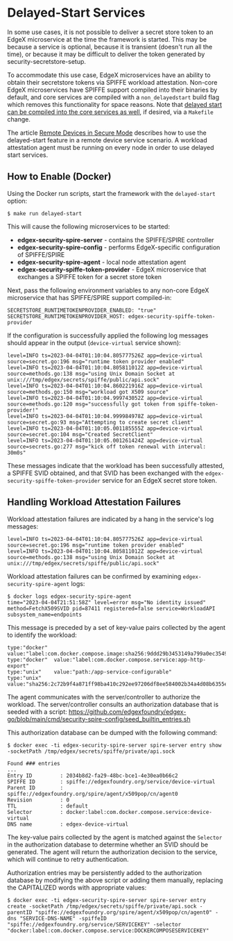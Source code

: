 # Delayed-Start Services

In some use cases, it is not possible to deliver a secret store token
to an EdgeX microservice at the time the framework is started.
This may be because a service is optional,
because it is transient (doesn't run all the time),
or because it may be difficult to deliver the token generated by security-secretstore-setup.

To accommodate this use case,
EdgeX microservices have an ability to obtain their secretstore tokens via SPIFFE workload attestation.
Non-core EdgeX microservices have SPIFFE support compiled into their binaries by default,
and core services are compiled with a `non_delayedstart` build flag which removes this functionality for space reasons.
Note that [delayed start can be compiled into the core services as well](https://github.com/edgexfoundry/edgex-go#delayed-start-go-builds-for-developers),
if desired, via a `Makefile` change.

The article [Remote Devices in Secure Mode](Ch-RemoteDeviceServices.md) describes
how to use the delayed-start feature in a remote device service scenario.
A workload attestation agent must be running on every node
in order to use delayed start services.

## How to Enable (Docker)

Using the Docker run scripts, start the framework with the `delayed-start` option:

```shell
$ make run delayed-start
```

This will cause the following microservices to be started:

* **edgex-security-spire-server** - contains the SPIFFE/SPIRE controller
* **edgex-security-spire-config** - performs EdgeX-specific configuration of SPIFFE/SPIRE
* **edgex-security-spire-agent** - local node attestation agent
* **edgex-security-spiffe-token-provider** - EdgeX microservice that exchanges a SPIFFE token for a secret store token

Next, pass the following environment variables to any non-core EdgeX microservice
that has SPIFFE/SPIRE support compiled-in:

```
SECRETSTORE_RUNTIMETOKENPROVIDER_ENABLED: "true"
SECRETSTORE_RUNTIMETOKENPROVIDER_HOST: edgex-security-spiffe-token-provider
```


If the configuration is successfully applied the following log messages
should appear in the output (`device-virtual` service shown):

```
level=INFO ts=2023-04-04T01:10:04.805777526Z app=device-virtual source=secret.go:196 msg="runtime token provider enabled"
level=INFO ts=2023-04-04T01:10:04.805811012Z app=device-virtual source=methods.go:138 msg="using Unix Domain Socket at unix:///tmp/edgex/secrets/spiffe/public/api.sock"
level=INFO ts=2023-04-04T01:10:04.860221916Z app=device-virtual source=methods.go:150 msg="workload got X509 source"
level=INFO ts=2023-04-04T01:10:04.999743052Z app=device-virtual source=methods.go:120 msg="successfully got token from spiffe-token-provider!"
level=INFO ts=2023-04-04T01:10:04.999984978Z app=device-virtual source=secret.go:93 msg="Attempting to create secret client"
level=INFO ts=2023-04-04T01:10:05.001185555Z app=device-virtual source=secret.go:104 msg="Created SecretClient"
level=INFO ts=2023-04-04T01:10:05.001261424Z app=device-virtual source=secrets.go:277 msg="kick off token renewal with interval: 30m0s"
```

These messages indicate that the workload has been successfully attested,
a SPIFFE SVID obtained,
and that SVID has been exchanged with the `edgex-security-spiffe-token-provider` service
for an EdgeX secret store token.


## Handling Workload Attestation Failures

Workload attestation failures are indicated by a hang in the service's log messages:

```
level=INFO ts=2023-04-04T01:10:04.805777526Z app=device-virtual source=secret.go:196 msg="runtime token provider enabled"
level=INFO ts=2023-04-04T01:10:04.805811012Z app=device-virtual source=methods.go:138 msg="using Unix Domain Socket at unix:///tmp/edgex/secrets/spiffe/public/api.sock"
```

Workload attestation failures can be confirmed by examining `edgex-security-spire-agent` logs:

```shell
$ docker logs edgex-security-spire-agent
time="2023-04-04T21:51:58Z" level=error msg="No identity issued" method=FetchX509SVID pid=87411 registered=false service=WorkloadAPI subsystem_name=endpoints
```

This message is preceded by a set of key-value pairs collected by the agent to identify the workload:

```
type:"docker"  value:"label:com.docker.compose.image:sha256:9ddd29b3453149a799a0ec3549537fa3f59f8ee85eb0e4e5c54febf1b74f0fc4"
type:"docker"  value:"label:com.docker.compose.service:app-http-export"
type:"unix"    value:"path:/app-service-configurable"
type:"unix"    value:"sha256:2c72b9f4a871ff98ba410c292ee97206df8ee584002b34a4d08b6355e686c3d2"
```

The agent communicates with the server/controller to authorize the workload.
The server/controller consults an authorization database that is seeded with a script:
<https://github.com/edgexfoundry/edgex-go/blob/main/cmd/security-spire-config/seed_builtin_entries.sh>

This authorization database can be dumped with the following command:

```shell
$ docker exec -ti edgex-security-spire-server spire-server entry show -socketPath /tmp/edgex/secrets/spiffe/private/api.sock

Found ### entries
...
Entry ID         : 2034b8d2-fa29-48bc-bce1-4e30ea0b66c2
SPIFFE ID        : spiffe://edgexfoundry.org/service/device-virtual
Parent ID        : spiffe://edgexfoundry.org/spire/agent/x509pop/cn/agent0
Revision         : 0
TTL              : default
Selector         : docker:label:com.docker.compose.service:device-virtual
DNS name         : edgex-device-virtual
```

The key-value pairs collected by the agent is matched against the `Selector` in the authorization database
to determine whether an SVID should be generated.
The agent will return the authorization decision to the service,
which will continue to retry authentication.

Authorization entries may be persistently added to the authorization database
by modifying the above script or adding them manually,
replacing the CAPITALIZED words with appropriate values:

```shell
$ docker exec -ti edgex-security-spire-server spire-server entry create -socketPath /tmp/edgex/secrets/spiffe/private/api.sock -parentID "spiffe://edgexfoundry.org/spire/agent/x509pop/cn/agent0" -dns "SERVICE-DNS-NAME" -spiffeID "spiffe://edgexfoundry.org/service/SERVICEKEY" -selector "docker:label:com.docker.compose.service:DOCKERCOMPOSESERVICEKEY"
```
